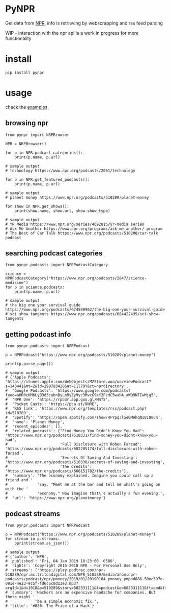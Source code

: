 # PyNPR

Get data from [NPR](https://www.npr.org), info is retrieving by webscrapping and rss feed parsing

WIP - interaction with the npr api is a work in progress for more functionality

# install

    pip install pynpr
    
# usage

check the [examples](./examples)

## browsing npr

    from pynpr import NRPBrowser
    
    NPR = NRPBrowser()
    
    for p in NPR.podcast_categories():
        print(p.name, p.url)
        
    # sample output
    # technology https://www.npr.org/podcasts/2061/technology
    
    for p in NPR.get_featured_podcasts():
        print(p.name, p.url)
        
    # sample output
    # planet money https://www.npr.org/podcasts/510289/planet-money
    
    for show in NPR.get_shows():
        print(show.name, show.url, show.show_type)
        
    # sample output
    # YR Media https://www.npr.org/series/4692815/yr-media series
    # Ask Me Another https://www.npr.org/programs/ask-me-another/ program
    # The Best of Car Talk https://www.npr.org/podcasts/510208/car-talk podcast
    
## searching podcast categories

    from pynpr.podcasts import NPRPodcastCategory

    science = NPRPodcastCategory("https://www.npr.org/podcasts/2047/science-medicine")
    for p in science.podcasts:
        print(p.name, p.url)
    
    # sample output
    # the big one your survival guide https://www.npr.org/podcasts/674580962/the-big-one-your-survival-guide
    # sci show tangents https://www.npr.org/podcasts/664422435/sci-show-tangents
    
## getting podcast info


    from pynpr.podcasts import NPRPodcast
    
    p = NPRPodcast("https://www.npr.org/podcasts/510289/planet-money")
    
    print(p.parse_page())

    # sample output
    # {'Apple Podcasts': 'https://itunes.apple.com/WebObjects/MZStore.woa/wa/viewPodcast?s=143441&mt=2&id=290783428&at=11l79Y&ct=nprdirectory',
    #  'Google Podcasts': 'https://www.google.com/podcasts?feed=aHR0cHM6Ly93d3cubnByLm9yZy9yc3MvcG9kY2FzdC5waHA_aWQ9NTEwMjg5',
    #  'NPR One': 'https://rpb3r.app.goo.gl/M4f5',
    #  'Pocket Casts': 'https://pca.st/9NRE',
    #  'RSS link': 'https://www.npr.org/templates/rss/podcast.php?id=510289',
    #  'Spotify': 'https://open.spotify.com/show/4FYpq3lSeQMAhqNI81O0Cn',
    #  'name': 'Planet Money',
    #  'recent_episodes': [],
    #  'related_podcasts': {"Find Money You Didn't Know You Had": 'https://www.npr.org/podcasts/510331/find-money-you-didnt-know-you-had',
    #                       'Full Disclosure with Roben Farzad': 'https://www.npr.org/podcasts/682205174/full-disclosure-with-roben-farzad',
    #                       'Secrets Of Saving And Investing': 'https://www.npr.org/podcasts/510330/secrets-of-saving-and-investing',
    #                       'The Credits': 'https://www.npr.org/podcasts/666151782/the-credits'},
    #  'summary': 'The economy explained. Imagine you could call up a friend and '
    #             'say, "Meet me at the bar and tell me what\'s going on with the '
    #             'economy." Now imagine that\'s actually a fun evening.',
    #  'url': 'https://www.npr.org/planetmoney'}
    
## podcast streams

    from pynpr.podcasts import NPRPodcast
    
    p = NPRPodcast("https://www.npr.org/podcasts/510289/planet-money")
    for stream in p.streams:
        pprint(stream.as_json())
    
    # sample output
    # {'author': 'NPR',
    # 'published': 'Fri, 04 Jan 2019 18:23:00 -0500',
    # 'rights': 'Copyright 2015-2018 NPR - For Personal Use Only',
    # 'streams': ['https://play.podtrac.com/npr-510289/npr.mc.tritondigital.com/NPR_510289/media/anon.npr-podcasts/podcast/npr/pmoney/2019/01/20190104_pmoney_pmpod886-50ee597e-091e-4e23-9c5f-fd6c6c0d13e3.mp3?orgId=1&d=1018&p=510289&story=682331111&t=podcast&e=682331111&ft=pod&f=510289'],
    # 'summary': 'Hackers are an expensive headache for companies. But there might '
    #            'be a simple economic fix.',
    # 'title': '#886: The Price of a Hack'} 